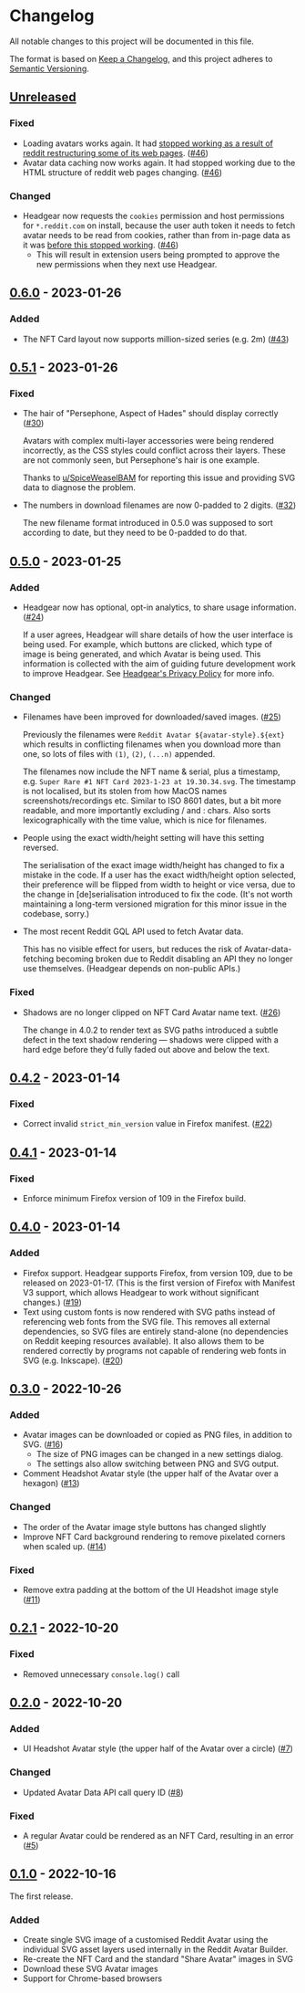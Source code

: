 # Changelog

All notable changes to this project will be documented in this file.

The format is based on [Keep a Changelog](https://keepachangelog.com/en/1.0.0/),
and this project adheres to
[Semantic Versioning](https://semver.org/spec/v2.0.0.html).

## [Unreleased]

### Fixed

- Loading avatars works again. It had
  [stopped working as a result of reddit restructuring some of its web pages](https://github.com/h4l/headgear/issues/45).
  ([#46](https://github.com/h4l/headgear/pull/46))
- Avatar data caching now works again. It had stopped working due to the HTML
  structure of reddit web pages changing.
  ([#46](https://github.com/h4l/headgear/pull/46))

### Changed

- Headgear now requests the `cookies` permission and host permissions for
  `*.reddit.com` on install, because the user auth token it needs to fetch
  avatar needs to be read from cookies, rather than from in-page data as it was
  [before this stopped working](https://github.com/h4l/headgear/issues/45).
  ([#46](https://github.com/h4l/headgear/pull/46))
  - This will result in extension users being prompted to approve the new
    permissions when they next use Headgear.

## [0.6.0] - 2023-01-26

### Added

- The NFT Card layout now supports million-sized series (e.g. 2m)
  ([#43](https://github.com/h4l/headgear/pull/43))

## [0.5.1] - 2023-01-26

### Fixed

- The hair of "Persephone, Aspect of Hades" should display correctly
  ([#30](https://github.com/h4l/headgear/pull/30))

  Avatars with complex multi-layer accessories were being rendered incorrectly,
  as the CSS styles could conflict across their layers. These are not commonly
  seen, but Persephone's hair is one example.

  Thanks to [u/SpiceWeaselBAM](https://www.reddit.com/user/SpiceWeaselBAM/) for
  reporting this issue and providing SVG data to diagnose the problem.

- The numbers in download filenames are now 0-padded to 2 digits.
  ([#32](https://github.com/h4l/headgear/pull/32))

  The new filename format introduced in 0.5.0 was supposed to sort according to
  date, but they need to be 0-padded to do that.

## [0.5.0] - 2023-01-25

### Added

- Headgear now has optional, opt-in analytics, to share usage information.
  ([#24](https://github.com/h4l/headgear/pull/24))

  If a user agrees, Headgear will share details of how the user interface is
  being used. For example, which buttons are clicked, which type of image is
  being generated, and which Avatar is being used. This information is collected
  with the aim of guiding future development work to improve Headgear. See
  [Headgear's Privacy Policy](docs/privacy-policy.md) for more info.

### Changed

- Filenames have been improved for downloaded/saved images.
  ([#25](https://github.com/h4l/headgear/pull/25))

  Previously the filenames were `Reddit Avatar ${avatar-style}.${ext}` which
  results in conflicting filenames when you download more than one, so lots of
  files with `(1)`, `(2)`, `(...n)` appended.

  The filenames now include the NFT name & serial, plus a timestamp, e.g.
  `Super Rare #1 NFT Card 2023-1-23 at 19.30.34.svg`. The timestamp is not
  localised, but its stolen from how MacOS names screenshots/recordings etc.
  Similar to ISO 8601 dates, but a bit more readable, and more importantly
  excluding / and : chars. Also sorts lexicographically with the time value,
  which is nice for filenames.

- People using the exact width/height setting will have this setting reversed.

  The serialisation of the exact image width/height has changed to fix a mistake
  in the code. If a user has the exact width/height option selected, their
  preference will be flipped from width to height or vice versa, due to the
  change in [de]serialisation introduced to fix the code. (It's not worth
  maintaining a long-term versioned migration for this minor issue in the
  codebase, sorry.)

- The most recent Reddit GQL API used to fetch Avatar data.

  This has no visible effect for users, but reduces the risk of
  Avatar-data-fetching becoming broken due to Reddit disabling an API they no
  longer use themselves. (Headgear depends on non-public APIs.)

### Fixed

- Shadows are no longer clipped on NFT Card Avatar name text.
  ([#26](https://github.com/h4l/headgear/pull/26))

  The change in 4.0.2 to render text as SVG paths introduced a subtle defect in
  the text shadow rendering — shadows were clipped with a hard edge before
  they'd fully faded out above and below the text.

## [0.4.2] - 2023-01-14

### Fixed

- Correct invalid `strict_min_version` value in Firefox manifest.
  ([#22](https://github.com/h4l/headgear/issues/22))

## [0.4.1] - 2023-01-14

### Fixed

- Enforce minimum Firefox version of 109 in the Firefox build.

## [0.4.0] - 2023-01-14

### Added

- Firefox support. Headgear supports Firefox, from version 109, due to be
  released on 2023-01-17. (This is the first version of Firefox with Manifest V3
  support, which allows Headgear to work without significant changes.)
  ([#19](https://github.com/h4l/headgear/pull/19))
- Text using custom fonts is now rendered with SVG paths instead of referencing
  web fonts from the SVG file. This removes all external dependencies, so SVG
  files are entirely stand-alone (no dependencies on Reddit keeping resources
  available). It also allows them to be rendered correctly by programs not
  capable of rendering web fonts in SVG (e.g. Inkscape).
  ([#20](https://github.com/h4l/headgear/pull/20))

## [0.3.0] - 2022-10-26

### Added

- Avatar images can be downloaded or copied as PNG files, in addition to SVG.
  ([#16](https://github.com/h4l/headgear/pull/16))
  - The size of PNG images can be changed in a new settings dialog.
  - The settings also allow switching between PNG and SVG output.
- Comment Headshot Avatar style (the upper half of the Avatar over a hexagon)
  ([#13](https://github.com/h4l/headgear/pull/13))

### Changed

- The order of the Avatar image style buttons has changed slightly
- Improve NFT Card background rendering to remove pixelated corners when scaled
  up. ([#14](https://github.com/h4l/headgear/pull/14))

### Fixed

- Remove extra padding at the bottom of the UI Headshot image style
  ([#11](https://github.com/h4l/headgear/pulls/11))

## [0.2.1] - 2022-10-20

### Fixed

- Removed unnecessary `console.log()` call

## [0.2.0] - 2022-10-20

### Added

- UI Headshot Avatar style (the upper half of the Avatar over a circle)
  ([#7](https://github.com/h4l/headgear/pull/7))

### Changed

- Updated Avatar Data API call query ID
  ([#8](https://github.com/h4l/headgear/pull/8))

### Fixed

- A regular Avatar could be rendered as an NFT Card, resulting in an error
  ([#5](https://github.com/h4l/headgear/issues/5))

## [0.1.0] - 2022-10-16

The first release.

### Added

- Create single SVG image of a customised Reddit Avatar using the individual SVG
  asset layers used internally in the Reddit Avatar Builder.
- Re-create the NFT Card and the standard "Share Avatar" images in SVG
- Download these SVG Avatar images
- Support for Chrome-based browsers

[unreleased]: https://github.com/h4l/headgear/compare/v0.5.1...HEAD
[0.6.0]: https://github.com/h4l/headgear/compare/v0.5.1...v0.6.0
[0.5.1]: https://github.com/h4l/headgear/compare/v0.5.0...v0.5.1
[0.5.0]: https://github.com/h4l/headgear/compare/v0.4.2...v0.5.0
[0.4.2]: https://github.com/h4l/headgear/compare/v0.4.1...v0.4.2
[0.4.1]: https://github.com/h4l/headgear/compare/v0.4.0...v0.4.1
[0.4.0]: https://github.com/h4l/headgear/compare/v0.3.0...v0.4.0
[0.3.0]: https://github.com/h4l/headgear/compare/v0.2.2...v0.3.0
[0.2.1]: https://github.com/h4l/headgear/compare/v0.2.0...v0.2.1
[0.2.0]: https://github.com/h4l/headgear/compare/v0.1.0...v0.2.0
[0.1.0]: https://github.com/h4l/headgear/releases/tag/v0.1.0
